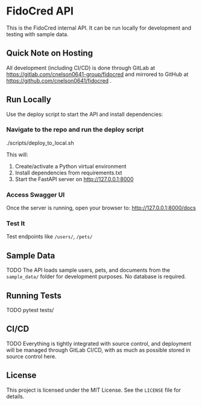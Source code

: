 # FidoCred API

This is the FidoCred internal API. It can be run locally for development and testing with sample data.

## Quick Note on Hosting

All development (including CI/CD) is done through GitLab at https://gitlab.com/cnelson0641-group/fidocred and mirrored to GitHub at https://github.com/cnelson0641/fidocred .

## Run Locally

Use the deploy script to start the API and install dependencies:

### Navigate to the repo and run the deploy script
./scripts/deploy_to_local.sh

This will:
1. Create/activate a Python virtual environment
2. Install dependencies from requirements.txt
3. Start the FastAPI server on http://127.0.0.1:8000

### Access Swagger UI

Once the server is running, open your browser to: http://127.0.0.1:8000/docs

### Test It

Test endpoints like `/users/`, `/pets/`

## Sample Data

TODO
The API loads sample users, pets, and documents from the `sample_data/` folder for development purposes. No database is required.

## Running Tests

TODO
pytest tests/

## CI/CD

TODO
Everything is tightly integrated with source control, and deployment will be managed through GitLab CI/CD, with as much as possible stored in source control here.

## License

This project is licensed under the MIT License. See the `LICENSE` file for details.

